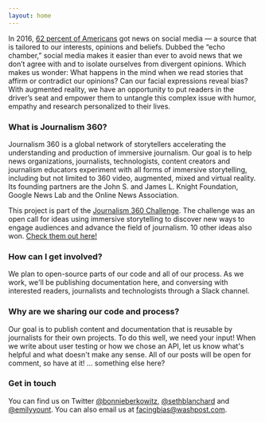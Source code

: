 ```yaml
---
layout: home
---
```


In 2016, [62 percent of Americans](http://www.journalism.org/2016/05/26/news-use-across-social-media-platforms-2016/) got news on social media — a source that is tailored to our interests, opinions and beliefs. Dubbed the “echo chamber,” social media makes it easier than ever to avoid news that we don’t agree with and to isolate ourselves from divergent opinions. Which makes us wonder: What happens in the mind when we read stories that affirm or contradict our opinions? Can our facial expressions reveal bias? With augmented reality, we have an opportunity to put readers in the driver’s seat and empower them to untangle this complex issue with humor, empathy and research personalized to their lives.

### What is Journalism 360?
Journalism 360 is a global network of storytellers accelerating the understanding and production of immersive journalism. Our goal is to help news organizations, journalists, technologists, content creators and journalism educators experiment with all forms of immersive storytelling, including but not limited to 360 video, augmented, mixed and virtual reality. Its founding partners are the John S. and James L. Knight Foundation, Google News Lab and the Online News Association. 

This project is part of the [Journalism 360 Challenge](https://knightfoundation.org/challenges/journalism-360-challenge). The challenge was an open call for ideas using immersive storytelling to discover new ways to engage audiences and advance the field of journalism. 10 other ideas also won. [Check them out here!](https://medium.com/journalism360/11-ideas-win-first-ever-journalism-360-challenge-on-immersive-storytelling-c1e681686f25)

### How can I get involved?
We plan to open-source parts of our code and all of our process. As we work, we'll be publishing documentation here, and conversing with interested readers, journalists and technologists through a Slack channel.

### Why are we sharing our code and process?
Our goal is to publish content and documentation that is reusable by journalists for their own projects. To do this well, we need your input! When we write about user testing or how we chose an API, let us know what's helpful and what doesn't make any sense. All of our posts will be open for comment, so have at it! ... something else here? 

### Get in touch
You can find us on Twitter [@bonnieberkowitz](https://twitter.com/bonnieberkowitz), [@sethblanchard](https://twitter.com/sethblanchard) and [@emilyyount](https://twitter.com/emilyyount). You can also email us at facingbias@washpost.com. 

